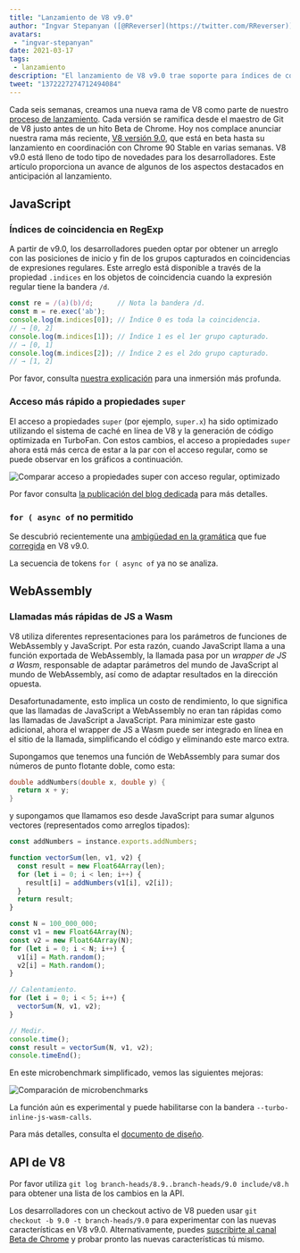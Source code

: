 ```yaml
---
title: "Lanzamiento de V8 v9.0"
author: "Ingvar Stepanyan ([@RReverser](https://twitter.com/RReverser)), en línea"
avatars:
 - "ingvar-stepanyan"
date: 2021-03-17
tags:
 - lanzamiento
description: "El lanzamiento de V8 v9.0 trae soporte para índices de coincidencia en expresiones regulares y varias mejoras de rendimiento."
tweet: "1372227274712494084"
---
```

Cada seis semanas, creamos una nueva rama de V8 como parte de nuestro [proceso de lanzamiento](https://v8.dev/docs/release-process). Cada versión se ramifica desde el maestro de Git de V8 justo antes de un hito Beta de Chrome. Hoy nos complace anunciar nuestra rama más reciente, [V8 versión 9.0](https://chromium.googlesource.com/v8/v8.git/+log/branch-heads/9.0), que está en beta hasta su lanzamiento en coordinación con Chrome 90 Stable en varias semanas. V8 v9.0 está lleno de todo tipo de novedades para los desarrolladores. Este artículo proporciona un avance de algunos de los aspectos destacados en anticipación al lanzamiento.

<!--truncate-->
## JavaScript

### Índices de coincidencia en RegExp

A partir de v9.0, los desarrolladores pueden optar por obtener un arreglo con las posiciones de inicio y fin de los grupos capturados en coincidencias de expresiones regulares. Este arreglo está disponible a través de la propiedad `.indices` en los objetos de coincidencia cuando la expresión regular tiene la bandera `/d`.

```javascript
const re = /(a)(b)/d;      // Nota la bandera /d.
const m = re.exec('ab');
console.log(m.indices[0]); // Índice 0 es toda la coincidencia.
// → [0, 2]
console.log(m.indices[1]); // Índice 1 es el 1er grupo capturado.
// → [0, 1]
console.log(m.indices[2]); // Índice 2 es el 2do grupo capturado.
// → [1, 2]
```

Por favor, consulta [nuestra explicación](https://v8.dev/features/regexp-match-indices) para una inmersión más profunda.

### Acceso más rápido a propiedades `super`

El acceso a propiedades `super` (por ejemplo, `super.x`) ha sido optimizado utilizando el sistema de caché en línea de V8 y la generación de código optimizada en TurboFan. Con estos cambios, el acceso a propiedades `super` ahora está más cerca de estar a la par con el acceso regular, como se puede observar en los gráficos a continuación.

![Comparar acceso a propiedades super con acceso regular, optimizado](/_img/fast-super/super-opt.svg)

Por favor consulta [la publicación del blog dedicada](https://v8.dev/blog/fast-super) para más detalles.

### `for ( async of` no permitido

Se descubrió recientemente una [ambigüedad en la gramática](https://github.com/tc39/ecma262/issues/2034) que fue [corregida](https://chromium-review.googlesource.com/c/v8/v8/+/2683221) en V8 v9.0.

La secuencia de tokens `for ( async of` ya no se analiza.

## WebAssembly

### Llamadas más rápidas de JS a Wasm

V8 utiliza diferentes representaciones para los parámetros de funciones de WebAssembly y JavaScript. Por esta razón, cuando JavaScript llama a una función exportada de WebAssembly, la llamada pasa por un *wrapper de JS a Wasm*, responsable de adaptar parámetros del mundo de JavaScript al mundo de WebAssembly, así como de adaptar resultados en la dirección opuesta.

Desafortunadamente, esto implica un costo de rendimiento, lo que significa que las llamadas de JavaScript a WebAssembly no eran tan rápidas como las llamadas de JavaScript a JavaScript. Para minimizar este gasto adicional, ahora el wrapper de JS a Wasm puede ser integrado en línea en el sitio de la llamada, simplificando el código y eliminando este marco extra.

Supongamos que tenemos una función de WebAssembly para sumar dos números de punto flotante doble, como esta:

```cpp
double addNumbers(double x, double y) {
  return x + y;
}
```

y supongamos que llamamos eso desde JavaScript para sumar algunos vectores (representados como arreglos tipados):

```javascript
const addNumbers = instance.exports.addNumbers;

function vectorSum(len, v1, v2) {
  const result = new Float64Array(len);
  for (let i = 0; i < len; i++) {
    result[i] = addNumbers(v1[i], v2[i]);
  }
  return result;
}

const N = 100_000_000;
const v1 = new Float64Array(N);
const v2 = new Float64Array(N);
for (let i = 0; i < N; i++) {
  v1[i] = Math.random();
  v2[i] = Math.random();
}

// Calentamiento.
for (let i = 0; i < 5; i++) {
  vectorSum(N, v1, v2);
}

// Medir.
console.time();
const result = vectorSum(N, v1, v2);
console.timeEnd();
```

En este microbenchmark simplificado, vemos las siguientes mejoras:

![Comparación de microbenchmarks](/_img/v8-release-90/js-to-wasm.svg)

La función aún es experimental y puede habilitarse con la bandera `--turbo-inline-js-wasm-calls`.

Para más detalles, consulta el [documento de diseño](https://docs.google.com/document/d/1mXxYnYN77tK-R1JOVo6tFG3jNpMzfueQN1Zp5h3r9aM/edit).

## API de V8

Por favor utiliza `git log branch-heads/8.9..branch-heads/9.0 include/v8.h` para obtener una lista de los cambios en la API.

Los desarrolladores con un checkout activo de V8 pueden usar `git checkout -b 9.0 -t branch-heads/9.0` para experimentar con las nuevas características en V8 v9.0. Alternativamente, puedes [suscribirte al canal Beta de Chrome](https://www.google.com/chrome/browser/beta.html) y probar pronto las nuevas características tú mismo.
